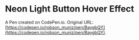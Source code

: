 # Neon Light Button Hover Effect

A Pen created on CodePen.io. Original URL: [https://codepen.io/robson_muniz/pen/BaygbQY](https://codepen.io/robson_muniz/pen/BaygbQY).

